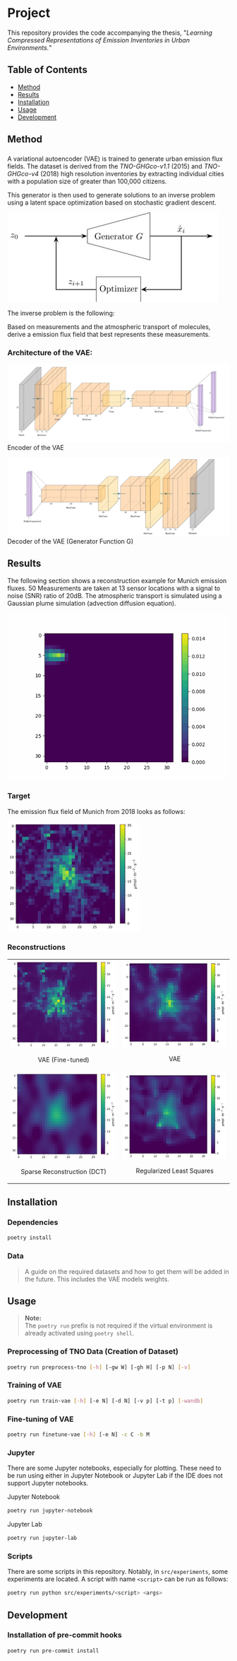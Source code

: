 # Project
This repository provides the code accompanying the thesis, "*Learning Compressed Representations of Emission Inventories in Urban Environments.*" 

## Table of Contents
- [Method](#method)
- [Results](#results)
- [Installation](#installation)
- [Usage](#usage)
- [Development](#development)

## Method
###
A variational autoencoder (VAE) is trained to generate urban emission flux fields.
The dataset is derived from the *TNO-GHGco-v1.1* (2015) and *TNO-GHGco-v4* (2018) high resolution inventories by extracting individual cities with a population size of greater than 100,000 citizens.

This generator is then used to generate solutions to an inverse problem using a latent space optimization based on stochastic gradient descent.

![image](assets/latent_variable_optimization.jpg)

The inverse problem is the following:

Based on measurements and the atmospheric transport of molecules, derive a emission flux field that best represents these measurements. 

### Architecture of the VAE:
![image](assets/final_vae_encoder.jpg)
Encoder of the VAE

![image](assets/final_vae_decoder.jpg)
Decoder of the VAE (Generator Function G)

## Results
The following section shows a reconstruction example for Munich emission fluxes.
50 Measurements are taken at 13 sensor locations with a signal to noise (SNR) ratio of 20dB.
The atmospheric transport is simulated using a Gaussian plume simulation (advection diffusion equation).

![](notebooks/experiments/generated_animations/gaussian_plume.gif)

### Target
The emission flux field of Munich from 2018 looks as follows:

<img src="assets/reconstructions_munich/target.jpg" alt="drawing" width=300/>

### Reconstructions

<table>
  <tr>
    <td>
      <img src="assets/reconstructions_munich/gen_2048_fine_tuned_snr_20_db.jpg" alt="Image 1" width="300"/>
      <p align="center">VAE (Fine-tuned)</p>
    </td>
    <td>
      <img src="assets/reconstructions_munich/gen_2048_snr_20_db.jpg" alt="Image 2" width="300"/>
      <p align="center">VAE</p>
    </td>
  </tr>
  <tr>
    <td>
      <img src="assets/reconstructions_munich/bp_dct_snr_20_db.jpg" alt="Image 3" width="300"/>
      <p align="center">Sparse Reconstruction (DCT)</p>
    </td>
    <td>
      <img src="assets/reconstructions_munich/least_squares_snr_20_db.jpg" alt="Image 4" width="300"/>
      <p align="center">Regularized Least Squares</p>
    </td>
  </tr>
</table>


## Installation

### Dependencies
```bash
poetry install
```

### Data
> A guide on the required datasets and how to get them will be added in the future. This includes the VAE models weights.

## Usage
> **Note:**  
> The `poetry run` prefix is not required if the virtual environment is already activated using `poetry shell`.

### Preprocessing of TNO Data (Creation of Dataset)
```bash
poetry run preprocess-tno [-h] [-gw W] [-gh H] [-p N] [-v]
```

### Training of VAE
```bash
poetry run train-vae [-h] [-e N] [-d N] [-v p] [-t p] [-wandb]
```

### Fine-tuning of VAE
```bash
poetry run finetune-vae [-h] [-e N] -c C -b M
```

### Jupyter
There are some Jupyter notebooks, especially for plotting.
These need to be run using either in Jupyter Notebook or Jupyter Lab if the IDE does not support Jupyter notebooks.

Jupyter Notebook
```bash
poetry run jupyter-notebook
```
Jupyter Lab
```bash
poetry run jupyter-lab
```
### Scripts
There are some scripts in this repository.
Notably, in `src/experiments`, some experiments are located.
A script with name `<script>` can be run as follows:
```bash
poetry run python src/experiments/<script> <args>
```

## Development

### Installation of pre-commit hooks
```bash
poetry run pre-commit install
```



